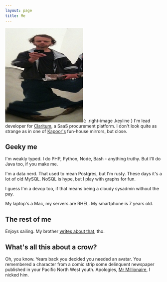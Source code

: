 ```yaml
---
layout: page
title: Me
---
```


![Kapoor mirror](/public/images/kapoor_mirror.jpg){: .right-image .keyline } 
I'm lead developer for [Claritum](http://www.claritum.com), a SaaS procurement platform. I don't look quite as strange as in one of [Kapoor's](http://anishkapoor.com/666/Guggenheim-Bilbao--2010.html) fun-house mirrors, but close.

## Geeky me

I'm weakly typed. I do PHP, Python, Node, Bash - anything truthy. But I'll do Java too, if you make me.

I'm a data nerd. That used to mean Postgres, but I'm rusty. These days it's a lot of old MySQL. NoSQL is hype, but I play with graphs for fun.

I guess I'm a devop too, if that means being a cloudy sysadmin without the pay.

My laptop's a Mac, my servers are RHEL. My smartphone is 7 years old.

## The rest of me

Enjoys sailing. My brother [writes about that](http://www.rogersrants.co.uk/), tho.

## What's all this about a crow?

Oh, you know. Years back you decided you needed an avatar. You remembered a character from a comic strip some delinquent newspaper published in your Pacific North West youth. Apologies, 
[Mr Millionaire](http://www.maakies.com), I nicked him.